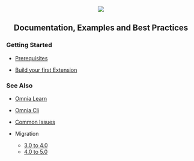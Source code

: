 <p align="center"><img src="https://user-images.githubusercontent.com/17378364/84889118-87666480-b0c2-11ea-9c32-0006c2d31053.jpg" /></p>
    
<h2 align="center">Documentation, Examples and Best Practices</h2>

### Getting Started

- [Prerequisites](https://github.com/preciofishbone/OmniaFx/tree/master/docs/tutorials/prerequisites#prerequisites)

- [Build your first Extension](https://github.com/preciofishbone/OmniaFx/tree/master/docs/tutorials/first-extension#build-your-first-extension-like-a-boss)


### See Also

- [Omnia Learn](https://github.com/preciofishbone/OmniaFx/tree/master/docs/tutorials/omnia-learn#welcome-to-omnia-learn)

- [Omnia Cli](https://github.com/preciofishbone/OmniaFx/tree/master/docs/cli#omnia-cli)

- [Common Issues](https://github.com/preciofishbone/OmniaFx/tree/master/docs/common-issues#common-issues)

- Migration
    - [3.0 to 4.0](https://github.com/preciofishbone/OmniaFx/blob/master/docs/migration/3-0-to-4-0/README.md#migrate-from-fx-30-to-40)
    - [4.0 to 5.0](https://github.com/preciofishbone/OmniaFx/blob/master/docs/migration/4-0-to-5-0/README.md#migrate-from-fx-40-to-50)

